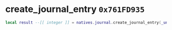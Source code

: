 # create_journal_entry `0x761FD935`

```lua
local result --[[ integer ]] = natives.journal.create_journal_entry(_unk0 --[[ integer ]], _unk1 --[[ integer ]], _unk2 --[[ integer ]], _unk3 --[[ integer ]])
```